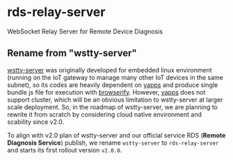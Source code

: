 # rds-relay-server

WebSocket Relay Server for Remote Device Diagnosis

## Rename from "wstty-server"

[wstty-server](https://github.com/tic-tac-toe-io/wstty-server) was originally developed for embedded linux environment (running on the IoT gateway to manage many other IoT devices in the same subnet), so its codes are heavily dependent on [yapps](https://github.com/yagamy4680/yapps) and produce single bundle js file for execution with [browserify](http://browserify.org/). However, [yapps](https://github.com/yagamy4680/yapps) does not support cluster, which will be an obvious limitation to wstty-server at larger scale deployment. So, in the roadmap of wstty-server, we are planning to rewrite it from scratch by considering cloud native environment and scability since v2.0.

To align with v2.0 plan of wstty-server and our official service RDS (**Remote Diagnosis Service**) publish, we rename `wstty-server` to `rds-relay-server` and starts its first rollout version `v2.0.0`.
